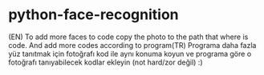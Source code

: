 # python-face-recognition
(EN) To add more faces to code copy the photo to the path that where is code. And add more codes according to program(TR) Programa daha fazla yüz tanıtmak için fotoğrafı kod ile aynı konuma koyun ve programa göre o fotoğrafı tanıyabilecek kodlar ekleyin (not hard/zor değil) :)
